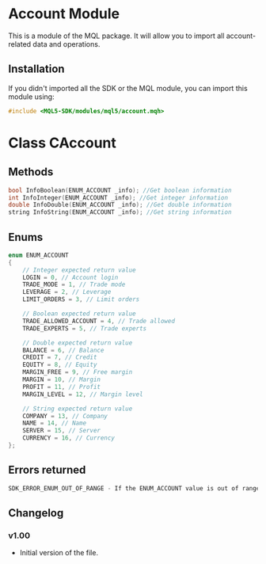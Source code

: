 # Account Module
This is a module of the MQL package. It will allow you to import all account-related data and operations.

## Installation
If you didn't imported all the SDK or the MQL module, you can import this module using:
```cpp
#include <MQL5-SDK/modules/mql5/account.mqh>
```

# Class CAccount
## Methods
```cpp
bool InfoBoolean(ENUM_ACCOUNT _info); //Get boolean information
int InfoInteger(ENUM_ACCOUNT _info); //Get integer information
double InfoDouble(ENUM_ACCOUNT _info); //Get double information
string InfoString(ENUM_ACCOUNT _info); //Get string information
```

## Enums
```cpp
enum ENUM_ACCOUNT
{
    // Integer expected return value
    LOGIN = 0, // Account login
    TRADE_MODE = 1, // Trade mode
    LEVERAGE = 2, // Leverage
    LIMIT_ORDERS = 3, // Limit orders

    // Boolean expected return value
    TRADE_ALLOWED_ACCOUNT = 4, // Trade allowed
    TRADE_EXPERTS = 5, // Trade experts

    // Double expected return value
    BALANCE = 6, // Balance
    CREDIT = 7, // Credit
    EQUITY = 8, // Equity
    MARGIN_FREE = 9, // Free margin
    MARGIN = 10, // Margin
    PROFIT = 11, // Profit
    MARGIN_LEVEL = 12, // Margin level

    // String expected return value
    COMPANY = 13, // Company
    NAME = 14, // Name
    SERVER = 15, // Server
    CURRENCY = 16, // Currency
};
```

## Errors returned
```cpp
SDK_ERROR_ENUM_OUT_OF_RANGE - If the ENUM_ACCOUNT value is out of range
```

## Changelog
### v1.00
- Initial version of the file.